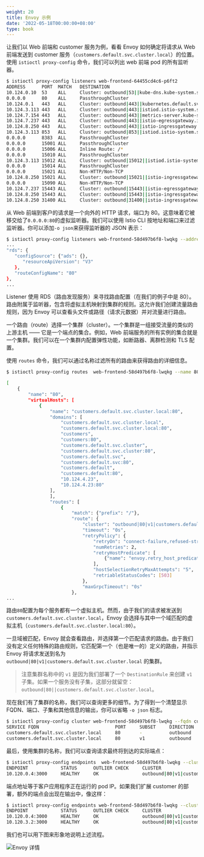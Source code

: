 ```yaml
---
weight: 20
title: Envoy 示例
date: '2022-05-18T00:00:00+08:00'
type: book
---
```


让我们以 Web 前端和 customer 服务为例，看看 Envoy 如何确定将请求从 Web 前端发送到 customer 服务（`customers.default.svc.cluster.local`）的位置。使用 `istioctl proxy-config` 命令，我们可以列出 web 前端 pod 的所有监听器。

```sh
$ istioctl proxy-config listeners web-frontend-64455cd4c6-p6ft2
ADDRESS      PORT  MATCH   DESTINATION
10.124.0.10  53    ALL     Cluster: outbound|53||kube-dns.kube-system.svc.cluster.local
0.0.0.0      80    ALL     PassthroughCluster
10.124.0.1   443   ALL     Cluster: outbound|443||kubernetes.default.svc.cluster.local
10.124.3.113 443   ALL     Cluster: outbound|443||istiod.istio-system.svc.cluster.local
10.124.7.154 443   ALL     Cluster: outbound|443||metrics-server.kube-system.svc.cluster.local
10.124.7.237 443   ALL     Cluster: outbound|443||istio-egressgateway.istio-system.svc.cluster.local
10.124.8.250 443   ALL     Cluster: outbound|443||istio-ingressgateway.istio-system.svc.cluster.local
10.124.3.113 853   ALL     Cluster: outbound|853||istiod.istio-system.svc.cluster.local
0.0.0.0      8383  ALL     PassthroughCluster
0.0.0.0      15001 ALL     PassthroughCluster
0.0.0.0      15006 ALL     Inline Route: /*
0.0.0.0      15010 ALL     PassthroughCluster
10.124.3.113 15012 ALL     Cluster: outbound|15012||istiod.istio-system.svc.cluster.local
0.0.0.0      15014 ALL     PassthroughCluster
0.0.0.0      15021 ALL     Non-HTTP/Non-TCP
10.124.8.250 15021 ALL     Cluster: outbound|15021||istio-ingressgateway.istio-system.svc.cluster.local
0.0.0.0      15090 ALL     Non-HTTP/Non-TCP
10.124.7.237 15443 ALL     Cluster: outbound|15443||istio-egressgateway.istio-system.svc.cluster.local
10.124.8.250 15443 ALL     Cluster: outbound|15443||istio-ingressgateway.istio-system.svc.cluster.local
10.124.8.250 31400 ALL     Cluster: outbound|31400||istio-ingressgateway.istio-system.svc.cluster.local
```

从 Web 前端到客户的请求是一个向外的 HTTP 请求，端口为 80。这意味着它被移交给了`0.0.0.0:80`的虚拟监听器。我们可以使用 Istio CLI 按地址和端口来过滤监听器。你可以添加`-o json`来获得监听器的 JSON 表示：

```sh
$ istioctl proxy-config listeners web-frontend-58d497b6f8-lwqkg --address 0.0.0.0 --port 80 -o json
...
"rds": {
   "configSource": {"ads": {},
      "resourceApiVersion": "V3"
   },
   "routeConfigName": "80"
},
...
```

Listener 使用 RDS（路由发现服务）来寻找路由配置（在我们的例子中是 80）。路由附属于监听器，包含将虚拟主机映射到集群的规则。这允许我们创建流量路由规则，因为 Envoy 可以查看头文件或路径（请求元数据）并对流量进行路由。

一个路由（route）选择一个集群（cluster）。一个集群是一组接受流量的类似的上游主机 —— 它是一个端点的集合。例如，Web 前端服务的所有实例的集合就是一个集群。我们可以在一个集群内配置弹性功能，如断路器、离群检测和 TLS 配置。

使用 `routes` 命令，我们可以通过名称过滤所有的路由来获得路由的详细信息。

```sh
$ istioctl proxy-config routes  web-frontend-58d497b6f8-lwqkg --name 80 -o json

[
    {
        "name": "80",
        "virtualHosts": [
            {
                "name": "customers.default.svc.cluster.local:80",
                "domains": [
                    "customers.default.svc.cluster.local",
                    "customers.default.svc.cluster.local:80",
                    "customers",
                    "customers:80",
                    "customers.default.svc.cluster",
                    "customers.default.svc.cluster:80",
                    "customers.default.svc",
                    "customers.default.svc:80",
                    "customers.default",
                    "customers.default:80",
                    "10.124.4.23",
                    "10.124.4.23:80"
                ],
                ],
                "routes": [
                    {
                        "match": {"prefix": "/"},
                        "route": {
                            "cluster": "outbound|80|v1|customers.default.svc.cluster.local",
                            "timeout": "0s",
                            "retryPolicy": {
                                "retryOn": "connect-failure,refused-stream,unavailable,cancelled,retriable-status-codes",
                                "numRetries": 2,
                                "retryHostPredicate": [
                                    {"name": "envoy.retry_host_predicates.previous_hosts"}
                                ],
                                "hostSelectionRetryMaxAttempts": "5",
                                "retriableStatusCodes": [503]
                            },
                            "maxGrpcTimeout": "0s"
                        },
...
```

路由`80`配置为每个服务都有一个虚拟主机。然而，由于我们的请求被发送到`customers.default.svc.cluster.local`，Envoy 会选择与其中一个域匹配的虚拟主机（`customers.default.svc.cluster.local:80`）。

一旦域被匹配，Envoy 就会查看路由，并选择第一个匹配请求的路由。由于我们没有定义任何特殊的路由规则，它匹配第一个（也是唯一的）定义的路由，并指示 Envoy 将请求发送到名为 `outbound|80|v1|customers.default.svc.cluster.local` 的集群。

> 注意集群名称中的 `v1` 是因为我们部署了一个 `DestinationRule` 来创建 `v1` 子集。如果一个服务没有子集，这部分就留空：`outbound|80||customers.default.svc.cluster.local`。

现在我们有了集群的名称，我们可以查询更多的细节。为了得到一个清楚显示 FQDN、端口、子集和其他信息的输出，你可以省略 `-o json` 标志。

```sh
$ istioctl proxy-config cluster web-frontend-58d497b6f8-lwqkg --fqdn customers.default.svc.cluster.local
SERVICE FQDN                            PORT     SUBSET     DIRECTION     TYPE     DESTINATION RULE
customers.default.svc.cluster.local     80       -          outbound      EDS      customers.default
customers.default.svc.cluster.local     80       v1         outbound      EDS      customers.default
```

最后，使用集群的名称，我们可以查询请求最终将到达的实际端点：

```sh
$ istioctl proxy-config endpoints  web-frontend-58d497b6f8-lwqkg --cluster "outbound|80|v1|customers.default.svc.cluster.local"
ENDPOINT            STATUS      OUTLIER CHECK     CLUSTER
10.120.0.4:3000     HEALTHY     OK                outbound|80|v1|customers.default.svc.cluster.local
```

端点地址等于客户应用程序正在运行的 pod IP。如果我们扩展 customer 的部署，额外的端点会出现在输出中，像这样：

```sh
$ istioctl proxy-config endpoints web-frontend-58d497b6f8-lwqkg --cluster "outbound|80|v1|customers.default.svc.cluster.local"
ENDPOINT            STATUS      OUTLIER CHECK     CLUSTER
10.120.0.4:3000     HEALTHY     OK                outbound|80|v1|customers.default.svc.cluster.local
10.120.3.2:3000     HEALTHY     OK                outbound|80|v1|customers.default.svc.cluster.local
```

我们也可以用下图来形象地说明上述流程。

![Envoy 详情](../../images/008i3skNly1gt2p7osd79j30zk0k0mzf.jpg "Envoy 详情")
